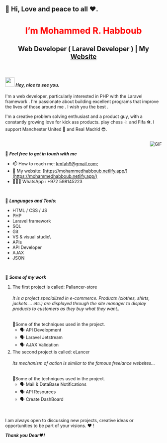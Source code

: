 ## 👋 Hi, Love and peace to all ❤️.

 <h1 align="center" style="color: red;" > I’m  Mohammed R. Habboub </h1>
<h2 align="center" >Web Developer ( Laravel Developer ) |  My  <a href='https://mohammedhabboub.netlify.app/'> Website</a></h2>

<br>

***<h4><img src="https://emojis.slackmojis.com/emojis/images/1531849430/4246/blob-sunglasses.gif?1531849430" width="30"/>  Hey, nice to see you.</h4>***

I'm a web developer, particularly interested in PHP with the Laravel framework .
I'm passionate about building excellent programs that improve the lives of those around me .
I wish you the best .

I'm a creative problem solving enthusiast and a product guy, with a constantly growing love for kick ass products. play chess ♘ and Fifa ⚽. I support Manchester United 👿 and Real Madrid 😎.

<br>

<img align="right" alt="GIF" src="https://media.giphy.com/media/3ohzdKvLT1DxFxhZAI/giphy.gif" />

 <br>
 

 🔗 ***Feel free to get in touch with me***
 - 📫 How to reach me: [kmfah9@gmail.com](mailto:kmfah9@gmail.com);
 - 🔗 My website: [https://mohammedhabboub.netlify.app/](https://mohammedhabboub.netlify.app/)
 - 👨🏻‍💻 WhatsApp : +972 598145223
 
 <br>
 
 
🔗 ***Languages and Tools:***
* HTML / CSS / JS
* PHP
* Laravel framework
* SQL
* Git
* VS & visual studio\
* APIs
* API Developer
* AJAX
* JSON


<br>

🔗 ***Some of my work***
<ol>
  <li>The first project is called: Pallancer-store
  <h6>It is a project specialized in e-commerce. Products (clothes, shirts, jackets ... etc.) are displayed through the site manager to display products to customers as they buy what they want..</h6>
   📢Some of the techniques used in the project.
    <ul>
      <li>🗣 API Development</li>
      <li>🗣 Laravel Jetstream</li>
      <li>🗣 AJAX Validation</li>
    </ul>
   </li>
  <li>The second project is called: eLancer
  <h6>Its mechanism of action is similar to the famous freelance websites...</h6>
   📢Some of the techniques used in the project.
    <ul>
      <li>🗣 Mail & DataBase Notifications</li>
      <li>🗣 API Resources</li>
      <li>🗣 Create DashBoard</li>
    </ul>
  </li>            
</ol>

<br>



I am always open to discussing new projects, creative ideas or opportunities to be part of your visions. ❤️ !

***Thank you Dear❤️!***

